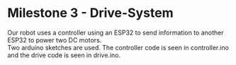 # Milestone 3 - Drive-System
Our robot uses a controller using an ESP32 to send information to another ESP32 to power two DC motors.  
Two arduino sketches are used.
The controller code is seen in controller.ino and the drive code is seen in drive.ino.
